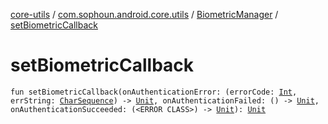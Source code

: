 [core-utils](../../index.md) / [com.sophoun.android.core.utils](../index.md) / [BiometricManager](index.md) / [setBiometricCallback](./set-biometric-callback.md)

# setBiometricCallback

`fun setBiometricCallback(onAuthenticationError: (errorCode: `[`Int`](https://kotlinlang.org/api/latest/jvm/stdlib/kotlin/-int/index.html)`, errString: `[`CharSequence`](https://kotlinlang.org/api/latest/jvm/stdlib/kotlin/-char-sequence/index.html)`) -> `[`Unit`](https://kotlinlang.org/api/latest/jvm/stdlib/kotlin/-unit/index.html)`, onAuthenticationFailed: () -> `[`Unit`](https://kotlinlang.org/api/latest/jvm/stdlib/kotlin/-unit/index.html)`, onAuthenticationSucceeded: (<ERROR CLASS>) -> `[`Unit`](https://kotlinlang.org/api/latest/jvm/stdlib/kotlin/-unit/index.html)`): `[`Unit`](https://kotlinlang.org/api/latest/jvm/stdlib/kotlin/-unit/index.html)